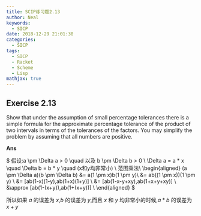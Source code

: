 ```yaml
---
title: SCIP练习题2.13
author: Neal
keywords:
  - SICP
date: 2018-12-29 21:01:30
categories:
  - SICP
tags:
  - SICP
  - Racket
  - Scheme
  - Lisp
mathjax: true
---
```


## Exercise 2.13

Show that under the assumption of small percentage tolerances there is a simple formula for the approximate percentage tolerance of the product of two intervals in terms of the tolerances of the factors. You may simplify the problem by assuming that all numbers are positive.

**Ans**

$
假设:a \pm \Delta a > 0 \quad 以及 b \pm \Delta b > 0 \\
\Delta a = a * x \quad \Delta b = b * y \quad (x和y均非常小) \\
范围乘法\\
\begin{aligned}
(a \pm \Delta a)(b \pm \Delta b) &= a(1 \pm x)b(1 \pm y)\\
&= ab((1 \pm x))(1 \pm y) \\
&= [ab(1-x)(1-y),ab(1+x)(1+y)]  \\
&= [ab(1-x-y+xy),ab(1+x+y+xy)] \\
&\approx [ab(1-(x+y)),ab(1+(x+y))] \\
\end{aligned}
$

所以如果 $a$ 的误差为 $x$,$b$ 的误差为 $y$,而且 $x$ 和 $y$ 均非常小的时候,$a*b$ 的误差为 $x+y$
